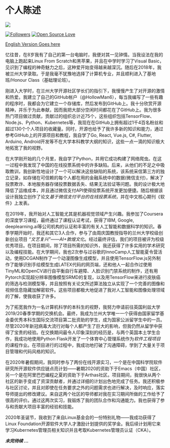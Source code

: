 # 个人陈述

![](https://hollowman6.github.io/img/logo.gif)

[![Followers](https://img.shields.io/github/followers/HollowMan6?style=social)](https://github.com/HollowMan6?tab=followers) 
[![Open Source Love](https://img.shields.io/badge/-%E2%9D%A4%20Open%20Source-Green?style=flat-square&logo=Github&logoColor=white&link=https://hollowman6.github.io/fund.html)](https://hollowman6.github.io/fund.html)

[English Version Goes here](Personal%20Statement.md)

忆往昔，在8岁我有了自己的第一台电脑时，我便对其一见钟情。当我设法在我的电脑上跑起来Linux From Scratch和黑苹果，并且在中学时学习了Visual Basic，见识到了编程的神奇魅力之后，这种爱开始变得越来越深沉。随后在2018年，我被兰州大学录取。于是我毫不犹豫地选择了计算机专业，并且顺利进入了基地班/Honour Class（基础理论班）。

刚进入大学时，在兰州大学开源社区学长们的指引下，我慢慢产生了对开源的激情和热爱。我建立了自己的GitHub帐户（@HollowMan6），每当我编写了一些有趣的程序时，我都会为它建立一个存储库，然后发布到GitHub上。我十分欣赏开源精神，并乐于为此奉献，因而我把大部分空闲时间都花在了GitHub上。我为很多热门项目做过贡献，贡献过的组织总计近75个，这些组织包括TensorFlow、Node.js、Python、Kubernetes等，我现在在GitHub上拥有超过1千4百名粉丝和超过130个个人项目的收藏量。同时，开源也给予了我许多新的知识和能力，通过参考GitHub上的开源项目和教程，我自学了Go, React, Vue.js, C#, Flutter, Arduino, Android开发等不在大学本科教学大纲的知识，这些一点一滴的知识极大地拓宽了我的视野。

在大学刚开始的几个月里，我自学了Python，并用它成功构建了网络爬虫。在这一过程中我发现了中国的在线投票系统中的许多缺陷。后来，从他们的不足之中吸取教训，我创新性地设计了一个可以解决这些缺陷的系统，该系统采信第三方的独立记录，如存储在可信赖的每个人都在用的金融系统中的数据(微信支付)，解决了投票欺诈、本地服务器存储投票数据丢失、结果无法验证等问题。我的设计极大地降低了运维成本，并且通过微信支付API使得投票系统开发更加便捷。随后根据该设计我独立创作了论文*基于微信支付平台的在线投票系统*，并在中文核心期刊《软件》上发表。

在2019年，我开始对人工智能尤其是机器视觉领域产生兴趣。我参加了Coursera的深度学习课程，最终通过了课程认证考试，获得了IBM, Google, deeplearning.ai等公司机构的认证和丰富的有关人工智能和数据科学的知识。春季学期开始时，我还和其它3人合作，参与了由周庆国教授指导的兰州大学校级创新创业项目 *“文艺复兴”——AI+敦煌文化*。经过最终评估，我们的项目被评为校级优秀项目。在项目期间，除了项目所需的知识外，我还获得了许多实用的学术研究以及编程技能。在大学期间，我也2次参与过谷歌的InnoCamp人工智能夏令营活动，使用DCGAN制作了一个动漫图像生成模型，并且使用TensorFlow.js另外制作了能够识别手绘模型生成LATEX代码的网页端，还和他人一起合作过使用TinyML和OpenCV进行自平衡自行车避障、人脸识别门禁系统的制作，还有用Pytorch实现超分辨率图像模型SRMD的复现，以及用TensorFlow来进行皮肤癌的筛选与检测模型等，并且按照有关论文所述算法独立从实现了一个完善的图像和视频信息隐藏加解密软件。这些项目都极大地促进了我对人工智能和图像处理领域的了解，使我收获了许多。

为了拓宽我作为一名计算机科学的本科生的视野，我努力申请前往英国利兹大学2019/20春季学期的交换机会。最终，我成为兰州大学唯一一个获得由国家留学基金委优秀本科生国际交流项目第二批资助的学生，成为国家公派留学生中的一员。尽管2020年新冠病毒大流行对每个人都产生了巨大的影响，但我仍然从留学中获得了宝贵的经验。在交换期间最令人印象深刻的经历是，与两个英国本土学生合作，我成功地使用Python Flask开发了一个体育中心管理系统作为*软件工程项目*的课程作业。在项目进行的过程中，我成功地打破了沟通障碍，学到了大量关于项目管理和代码风格的知识。

在2020年暑假期间，我同时参与了两份在线开源实习，一个是在中国科学院软件研究所开源软件供应链点亮计划——暑期2020的资助下于Emacs（中国）社区，另一个是在阿里巴巴编程之夏的资助下于Arthas社区。项目期间，我很快从两个社区的新手变成了资深贡献者，并通过详细的计划出色地完成了任务。我还积极参与社区讨论，并且对即使在任务要求之外的问题需求也进行解决，及时响应，落实导师提出的修改建议。来自这两个社区的导师都对我在实习期间所做的工作给予了很高的评价。通过这两次实习，我锻炼了我的团队合作和沟通能力。我也获得了参与和贡献大项目丰富的经验和技能。

2020年圣诞节，我收到了来自Linux基金会的一份特别礼物——我成功获得了Linux Foundation开源软件大学人才激励计划提供的奖学金。我后续计划用它来学习Kubernetes管理员相关知识并且考取Kubernetes管理员认证（CKA）。

***未完待续 ...***